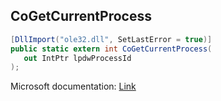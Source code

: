 ## CoGetCurrentProcess

```csharp
[DllImport("ole32.dll", SetLastError = true)]
public static extern int CoGetCurrentProcess(
   out IntPtr lpdwProcessId
);
```

Microsoft documentation: [Link](https://docs.microsoft.com/en-us/windows/win32/api/combaseapi/nf-combaseapi-cogetcurrentprocess)
